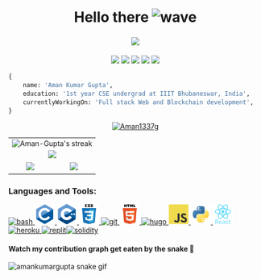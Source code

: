 
<h1 align="center">
  Hello there
  <img alt="wave" src="https://emojis.slackmojis.com/emojis/images/1613285697/12806/meow_attention.png?1613285697" width="36">
</h1>
<h3 align="center"><img src="https://readme-typing-svg.herokuapp.com?center=true&vCenter=true&lines=Blockchain+%26+Web+Developer+"></h3>

<!--social-->
<!-- ## 🙋‍ Connect with me: -->

<p align="center">
<!-- <a href="https://github.com/Aman1337g"><img src = "https://badges.pufler.dev/visits/Aman1337g/Aman1337g" height = 30px> --><img src = "https://visits-counter.vercel.app/Aman1337g" height = 30px></a> <a href="https://twitter.com/Aman1337g"><img src = "https://img.shields.io/badge/Twitter-Page?style=flat&logo=twitter&logoColor=white&color=1CA2F1" height = 30px></a> <a href="https://www.linkedin.com/in/aman-gupta-b03906227/"><img src = "https://img.shields.io/badge/LinkedIn-Page?style=flat&logo=linkedin&logoColor=white&color=0E76A8" height = 30px></a> <a href="https://discordapp.com/users/921998155476774922"><img src = "https://img.shields.io/badge/Discord-Page?style=flat&logo=discord&logoColor=white&color=4169E1" height = 30px></a> <a href="https://www.instagram.com/aman_65144/"><img src = "https://img.shields.io/badge/Instagram-Page?style=flat&logo=instagram&logoColor=white&color=DD2A7B" height = 30px></a> <!-- <a href="https://www.hackerrank.com/Aman1337g"><img src = "https://img.shields.io/badge/HackerRank-Page?style=flat&logo=hackerrank&logoColor=white&color=1ba94c" height = 30px></a> -->
</p>

```py
{
    name: 'Aman Kumar Gupta',
    education: '1st year CSE undergrad at IIIT Bhubaneswar, India',
    currentlyWorkingOn: 'Full stack Web and Blockchain development',
}
```

<p align="center"> <a href="https://github.com/ryo-ma/github-profile-trophy"><img src="https://github-profile-trophy.vercel.app/?username=Aman1337g" alt="Aman1337g" /></a> </p>


<!-- GitHub Readme Streak Stats-->
<!-- ## 🔥 Streak stats -->


<table align="center">
  
  <tr>
    <td colspan="2" align="center"><img  alt="Aman-Gupta's streak" src="https://github-readme-streak-stats.herokuapp.com/?user=Aman1337g&show_icons=true&theme=dark&locale=en&layout=compact"/></td>
  </tr>
  <tr>
    <td colspan="2" align="center"><img src="https://activity-graph.herokuapp.com/graph?username=Aman1337g&theme=xcode&hide_border=false&area=true&custom_title=Github%20Contribution%20Graph"></td>
  </tr>
  <tr>
    <td align="center"><img src="https://github-readme-stats.vercel.app/api?username=Aman1337g&show_icons=true&theme=dark&locale=en&layout=compact"/></td>
    <td align="center"><img src="https://github-readme-stats.vercel.app/api/top-langs?username=Aman1337g&show_icons=true&theme=dark&locale=en&layout=compact"/></td>
  </tr>
  
</table>

<!--Skills-->

<!-- ## 🚀 Languages and Tools: -->

<h3 align="left">Languages and Tools:</h3>
<p align="left"> <a href="https://www.gnu.org/software/bash/" target="_blank" rel="noreferrer"> <img src="https://www.vectorlogo.zone/logos/gnu_bash/gnu_bash-icon.svg" alt="bash" width="40" height="40"/> </a> <a href="https://www.cprogramming.com/" target="_blank" rel="noreferrer"> <img src="https://raw.githubusercontent.com/devicons/devicon/master/icons/c/c-original.svg" alt="c" width="40" height="40"/> </a> <a href="https://www.w3schools.com/cpp/" target="_blank" rel="noreferrer"> <img src="https://raw.githubusercontent.com/devicons/devicon/master/icons/cplusplus/cplusplus-original.svg" alt="cplusplus" width="40" height="40"/> </a> <a href="https://www.w3schools.com/css/" target="_blank" rel="noreferrer"> <img src="https://raw.githubusercontent.com/devicons/devicon/master/icons/css3/css3-original-wordmark.svg" alt="css3" width="40" height="40"/> </a> <a href="https://git-scm.com/" target="_blank" rel="noreferrer"> <img src="https://www.vectorlogo.zone/logos/git-scm/git-scm-icon.svg" alt="git" width="40" height="40"/> </a> <a href="https://www.w3.org/html/" target="_blank" rel="noreferrer"> <img src="https://raw.githubusercontent.com/devicons/devicon/master/icons/html5/html5-original-wordmark.svg" alt="html5" width="40" height="40"/> </a> <a href="https://gohugo.io/" target="_blank" rel="noreferrer"> <img src="https://api.iconify.design/logos-hugo.svg" alt="hugo" width="40" height="40"/> </a> <a href="https://developer.mozilla.org/en-US/docs/Web/JavaScript" target="_blank" rel="noreferrer"> <img src="https://raw.githubusercontent.com/devicons/devicon/master/icons/javascript/javascript-original.svg" alt="javascript" width="40" height="40"/> </a> <a href="https://www.python.org" target="_blank" rel="noreferrer"> <img src="https://raw.githubusercontent.com/devicons/devicon/master/icons/python/python-original.svg" alt="python" width="40" height="40"/> </a> <a href="https://reactjs.org/" target="_blank" rel="noreferrer"> <img src="https://raw.githubusercontent.com/devicons/devicon/master/icons/react/react-original-wordmark.svg" alt="react" width="40" height="40"/></a> <a href="https://heroku.com" target="_blank" rel="noreferrer"> <img src="https://www.vectorlogo.zone/logos/heroku/heroku-icon.svg" alt="heroku" width="40" height="40"/></a><a href="https://replit.com/~" target="_blank" rel="noreferrer"> <img src="https://www.vectorlogo.zone/logos/replit/replit-icon.svg" alt="replit" width="40" height="40"/></a><a href="https://docs.soliditylang.org/en/v0.8.15/" target="_blank" rel="noreferrer"><img src="https://cdn.jsdelivr.net/gh/devicons/devicon/icons/solidity/solidity-original.svg" alt="solidity" width="40" height="40"/></a></p>

#### Watch my contribution graph get eaten by the snake 🐍


![amankumargupta snake gif](https://github.com/Aman1337g/Aman1337g/blob/output/github-contribution-grid-snake.gif)


<!-- Languages and tools To be Added Later -->

<!-- ADOBE -->
<!-- | <img src = "https://img.shields.io/badge/Adobe-Page?style=flat&color=008bb9" height = 30px> | <img src = "https://img.shields.io/badge/Photoshop-Page?style=flat&logo=adobephotoshop&logoColor=white&color=125f7e" height = 30px> <img src = "https://img.shields.io/badge/Illustrator-Page?style=flat&logo=adobeillustrator&logoColor=white&color=d17107" height = 30px> <img src = "https://img.shields.io/badge/Premiere-Page?style=flat&logo=adobepremierepro&logoColor=white&color=875197" height = 30px> <img src = "https://img.shields.io/badge/Aftereffects-Page?style=flat&logo=adobeaftereffects&logoColor=white&color=633096" height = 30px> <img src = "https://img.shields.io/badge/Audition-Page?style=flat&logo=adobeaudition&logoColor=white&color=0a584d" height = 30px>| -->

<!-- HEROKU CLI -->
<!-- <img src = "https://img.shields.io/badge/Heroku-Page?style=flat&logo=heroku&logoColor=white&color=6762a6" height = 30px> -->

<!-- DATABASE -->
<!-- | <img src = "https://img.shields.io/badge/Database-Page?style=flat&color=008bb9" height = 30px> | <img src = "https://img.shields.io/badge/MySQL-Page?style=flat&logo=mysql&logoColor=white&color=0f80cc" height = 30px> <img src = "https://img.shields.io/badge/SQLite-Page?style=flat&logo=sqlite&logoColor=white&color=0f80cc" height = 30px> <img src = "https://img.shields.io/badge/MongoDB-Page?style=flat&logo=mongodb&logoColor=white&color=4db33d" height = 30px> | -->

<!-- APP -->
<!-- | <img src = "https://img.shields.io/badge/App-Page?style=flat&color=008bb9" height = 30px> | <img src = "https://img.shields.io/badge/Flutter-Page?style=flat&logo=flutter&logoColor=white&color=139cda" height = 30px> <img src = "https://img.shields.io/badge/Dart-Page?style=flat&logo=dart&logoColor=white&color=139cda" height = 30px> | -->

<!-- WEB -->
<!-- <img src = "https://img.shields.io/badge/FastAPI-Page?style=flat&logo=fastapi&logoColor=white&color=009385" height = 30px> <img src = "https://img.shields.io/badge/Flask-Page?style=flat&logo=flask&logoColor=white&color=008bb9" height = 30px> <img src = "https://img.shields.io/badge/Lottie Animation-Page?style=flat&color=009385" height = 30px>  -->

<!-- <img src = "https://img.icons8.com/color/60/000000/dart.png" height = 60px> -->
